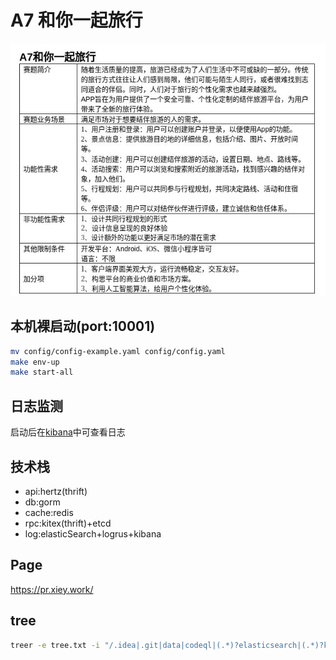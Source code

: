 # A7 和你一起旅行

![project.jpg](project.jpg)

## 本机裸启动(port:10001)

```bash
mv config/config-example.yaml config/config.yaml
make env-up
make start-all
```

## 日志监测
启动后在[kibana](http://127.0.0.1:5601/)中可查看日志


## 技术栈
* api:hertz(thrift)
* db:gorm
* cache:redis
* rpc:kitex(thrift)+etcd
* log:elasticSearch+logrus+kibana

## Page
https://pr.xiey.work/

## tree
```bash
treer -e tree.txt -i "/.idea|.git|data|codeql|(.*)?elasticsearch|(.*)?kibana|web|CNAME/" 
```

